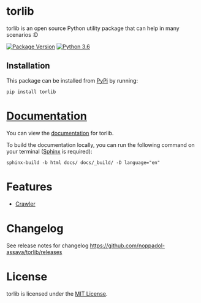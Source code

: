 # torlib

torlib is an open source Python utility package that can help in many scenarios :D

[![Package Version](https://img.shields.io/pypi/v/chatterbot.svg)](https://pypi.python.org/pypi/torlib/)
[![Python 3.6](https://img.shields.io/badge/python-3.6-blue.svg)](https://www.python.org/downloads/release/python-360/)



## Installation

This package can be installed from [PyPi](https://pypi.python.org/pypi/ChatterBot) by running:

```
pip install torlib
```

# [Documentation](https://noppadol-assava.github.io/torlib/)

You can view the [documentation](https://noppadol-assava.github.io/torlib/) for torlib.

To build the documentation locally, you can run the following command on your terminal ([Sphinx](http://www.sphinx-doc.org/) is required):

```
sphinx-build -b html docs/ docs/_build/ -D language="en"
```

# Features

* [Crawler](https://noppadol-assava.github.io/torlib/en/master/crawler.html)

# Changelog

See release notes for changelog https://github.com/noppadol-assava/torlib/releases


# License

torlib is licensed under the [MIT License](https://opensource.org/licenses/MIT).
